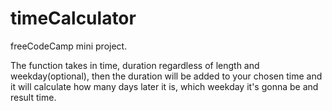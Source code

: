 # timeCalculator
freeCodeCamp mini project.

The function takes in time, duration regardless of length
and weekday(optional), then the duration will be added to your chosen time and it will
calculate how many days later it is, which weekday it's gonna be and result time.
